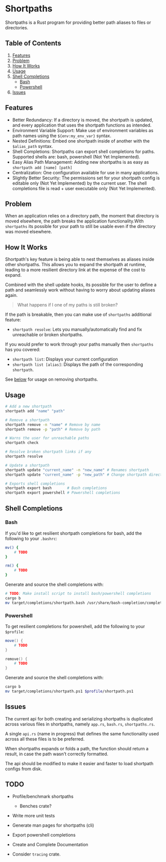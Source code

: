 # Shortpaths

Shortpaths is a Rust program for providing better path aliases to files or directories.

## Table of Contents
1. [Features](#features)
2. [Problem](#problem)
3. [How It Works](#how-it-works)
4. [Usage](#usage)
5. [Shell Completions](#shell-completions)
    - [Bash](#bash)
    - [Powershell](#powershell)
6. [Issues](#issues)

## Features

- Better Redundancy: If a directory is moved, the shortpath is updated, and every application that uses the shortpath functions as intended.
- Environment Variable Support: Make use of environment variables as path names using the `${env:my_env_var}` syntax.
- Nested Definitions: Embed one shortpath inside of another with the `$alias_path` syntax.
- Shell Completions: Shortpaths can export shell completions for paths. Supported shells are: bash, powershell (Not Yet Implemented).
- Easy Alias Path Management: Adding new shortpaths is as easy as `shortpath add [name] [path]`
- Centralization: One configuration available for use in many applications.
- Slightly Better Security: The permissions set for your shortpath config is editable only (Not Yet Implemented) by the current user.
    The shell completions file is read + user executable only (Not Yet Implemented).

## Problem

When an application relies on a directory path, the moment that directory is moved elsewhere,
the path breaks the application functionality.With `shortpaths` its possible for your
path to still be usable even if the directory was moved elsewhere.

## How It Works

Shortpath's key feature is being able to nest themselves as aliases inside other shortpaths.
This allows you to expand the shortpath at runtime, leading to a more resilient directory link
at the expense of the cost to expand.

Combined with the shell update hooks, its possible for the user to define a path and seamlessly
work without having to worry about updating aliases again.

> What happens if I one of my paths is still broken?

If the path is breakable, then you can make use of `shortpaths` additional feature:
- `shortpath resolve`: Lets you manually/automatically find and fix unreachable or broken shortpaths.

If you would prefer to work through your paths manually then `shortpaths` has you covered:
- `shortpath list`: Displays your current configuration
- `shortpath list [alias]`: Displays the path of the corresponding `shortpath`.

See [below](#usage) for usage on removing shortpaths.

## Usage

```bash
# Add a new shortpath
shortpath add "name" "path"

# Remove a shortpath
shortpath remove -n "name" # Remove by name
shortpath remove -p "path" # Remove by path

# Warns the user for unreachable paths
shortpath check

# Resolve broken shortpath links if any
shortpath resolve

# Update a shortpath
shortpath update "current_name" -n "new_name" # Renames shortpath
shortpath update "current_name" -p "new_path" # Change shortpath directory

# Exports shell completions
shortpath export bash       # Bash completions
shortpath export powershell # Powershell completions
```

## Shell Completions

### Bash

If you'd like to get resilient shortpath completions for bash, add the following to your `.bashrc`:

```bash
mv() {
    # TODO
}

rm() {
    # TODO
}
```

Generate and source the shell completions with:

```bash
# TODO: Make install script to install bash/powershell completions
cargo b
mv target/completions/shortpath.bash /usr/share/bash-completion/completions
```

### Powershell

To get resilient completions for powershell, add the following to your `$profile`:

```ps1
move() {
    # TODO
}

remove() {
    # TODO
}
```

Generate and source the shell completions with:

```bash
cargo b
mv target/completions/shortpath.ps1 $profile/shortpath.ps1
```

## Issues

The current api for both creating and serializing shortpaths is duplicated
across various files in shortpaths, namely `app.rs`, `bash.rs`, `shortpaths.rs`.

A single `api.rs` (name in progress) that defines the same functionality used across
all these files is to be preferred.

When shortpaths expands or folds a path, the function should return a result, in case the path wasn't correctly formatted.

The api should be modified to make it easier and faster to load shortpath configs from disk.

## TODO

- Profile/benchmark shortpaths
    - Benches crate?
- Write more unit tests
- Generate man pages for shortpaths (cli)
- Export powershell completions
- Create and Complete Documentation

- Consider `tracing` crate.
